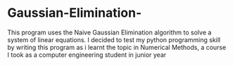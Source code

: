 # Gaussian-Elimination-
This program uses the Naive Gaussian Elimination algorithm to solve a system of linear equations. I decided to test my python programming skill by writing this program as i learnt the topic in Numerical Methods, a course I took as a computer engineering student in junior year
